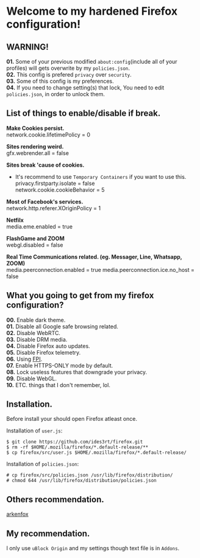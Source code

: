 # Welcome to my hardened Firefox configuration!

## WARNING!
**01.** Some of your previous modified `about:config`(include all of your profiles) will gets overwrite by my `policies.json`.\
**02.** This config is prefered `privacy` over `security`.\
**03.** Some of this config is my preferences.\
**04.** If you need to change setting(s) that lock, You need to edit `policies.json`, in order to unlock them.

## List of things to enable/disable if break.
**Make Cookies persist.**\
network.cookie.lifetimePolicy = 0

**Sites rendering weird.**\
gfx.webrender.all = false

**Sites break 'cause of cookies.**
* It's recommend to use `Temporary Containers` if you want to use this.
privacy.firstparty.isolate = false\
network.cookie.cookieBehavior = 5

**Most of Facebook's services.**\
network.http.referer.XOriginPolicy = 1

**Netfilx**\
media.eme.enabled = true

**FlashGame and ZOOM**\
webgl.disabled = false

**Real Time Communications related. (eg. Messager, Line, Whatsapp, ZOOM)**\
media.peerconnection.enabled = true
media.peerconnection.ice.no\_host = false

## What you going to get from my firefox configuration?
**00.** Enable dark theme.\
**01.** Disable all Google safe browsing related.\
**02.** Disable WebRTC.\
**03.** Disable DRM media.\
**04.** Disable Firefox auto updates.\
**05.** Disable Firefox telemetry.\
**06.** Using [FPI](https://wiki.mozilla.org/Security/FirstPartyIsolation).\
**07.** Enable HTTPS-ONLY mode by default.\
**08.** Lock useless features that downgrade your privacy.\
**09.** Disable WebGL.\
**10.** ETC. things that I don't remember, lol.

## Installation.
Before install your should open Firefox atleast once.

Installation of `user.js`:
```
$ git clone https://github.com/ides3rt/firefox.git
$ rm -rf $HOME/.mozilla/firefox/*.default-release/**
$ cp firefox/src/user.js $HOME/.mozilla/firefox/*.default-release/
```
Installation of `policies.json`:
```
# cp firefox/src/policies.json /usr/lib/firefox/distribution/
# chmod 644 /usr/lib/firefox/distribution/policies.json
```

## Others recommendation.
[arkenfox](https://github.com/arkenfox/user.js/wiki)

## My recommendation.
I only use `uBlock Origin` and my settings though text file is in `Addons`.
